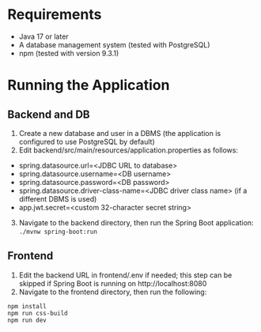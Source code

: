 # Requirements
- Java 17 or later
- A database management system (tested with PostgreSQL)
- npm (tested with version 9.3.1)

# Running the Application
## Backend and DB
1. Create a new database and user in a DBMS (the application is configured to use PostgreSQL by default)
2. Edit backend/src/main/resources/application.properties as follows:
  - spring.datasource.url=\<JDBC URL to database\>
  - spring.datasource.username=\<DB username\>
  - spring.datasource.password=\<DB password\>
  - spring.datasource.driver-class-name=\<JDBC driver class name\> (if a different DBMS is used)
  - app.jwt.secret=<custom 32-character secret string>
3. Navigate to the backend directory, then run the Spring Boot application: `./mvnw spring-boot:run`

## Frontend
1. Edit the backend URL in frontend/.env if needed; this step can be skipped if Spring Boot is running on http://localhost:8080
2. Navigate to the frontend directory, then run the following:
```
npm install
npm run css-build
npm run dev
```
